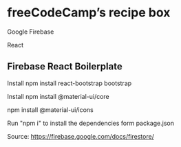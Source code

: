 # freeCodeCamp’s recipe box 
Google Firebase 

React




## Firebase React Boilerplate


Install
npm install react-bootstrap bootstrap

Install
npm install @material-ui/core

npm install @material-ui/icons


Run "npm i" to install the dependencies form package.json


Source: https://firebase.google.com/docs/firestore/

